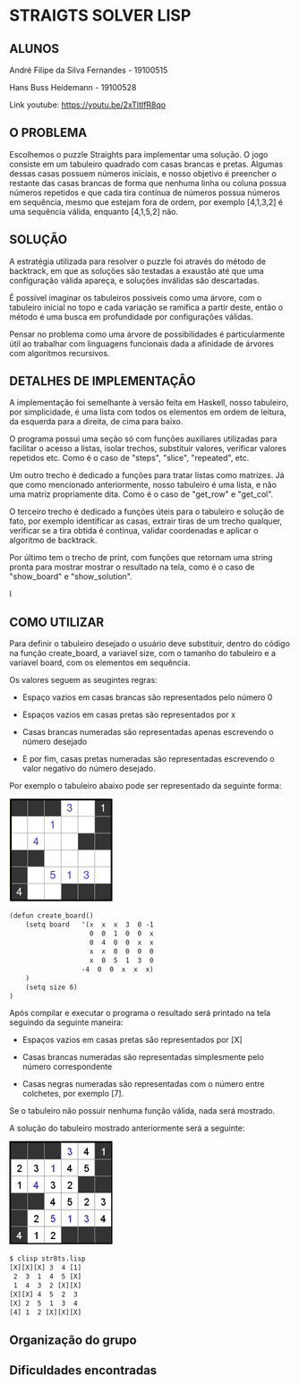 # STRAIGTS SOLVER LISP

## ALUNOS
  André Filipe da Silva Fernandes - 19100515
  
  Hans Buss Heidemann - 19100528

Link youtube: https://youtu.be/2xTltlfR8qo

## O PROBLEMA
  Escolhemos o puzzle Straights para implementar uma solução. O jogo consiste em um tabuleiro quadrado com casas brancas e pretas. Algumas dessas casas possuem números iniciais, e nosso objetivo é preencher o restante das casas brancas de forma que nenhuma linha
  ou coluna possua números repetidos e que cada tira contínua de números possua números em sequência, mesmo que estejam fora de ordem, por exemplo [4,1,3,2] é uma sequência válida, enquanto [4,1,5,2] não.


## SOLUÇÃO
  A estratégia utilizada para resolver o puzzle foi através do método de backtrack, em que as soluções são testadas a exaustão até que uma configuração válida apareça, e soluções inválidas são descartadas. 

  É possível imaginar os tabuleiros possíveis como uma árvore, com o tabuleiro inicial no topo e cada variação se ramifica a partir deste, então o método é uma busca em profundidade por configurações válidas. 
  
  Pensar no problema como uma árvore de possibilidades é particularmente útil ao trabalhar com linguagens funcionais dada a afinidade de árvores com algoritmos recursivos. 


## DETALHES DE IMPLEMENTAÇÂO
  A implementação foi semelhante à versão feita em Haskell, nosso tabuleiro, por simplicidade, é uma lista com todos os elementos em ordem de leitura, da esquerda para a direita, de cima para baixo. 

  O programa possui uma seção só com funções auxiliares utilizadas para facilitar o acesso a listas, isolar trechos, substituir valores, verificar valores repetidos etc. Como é o caso de "steps", "slice", "repeated", etc. 

  Um outro trecho é dedicado a funções para tratar listas como matrizes. Já que como mencionado anteriormente, nosso tabuleiro é uma lista, e não uma matriz propriamente dita. Como é o caso de "get_row" e "get_col". 

  O terceiro trecho é dedicado a funções úteis para o tabuleiro e solução de fato, por exemplo identificar as casas, extrair tiras de um trecho qualquer, verificar se a tira obtida é contínua, validar coordenadas e aplicar o algoritmo de backtrack.

  Por último tem o trecho de print, com funções que retornam uma string pronta para mostrar mostrar o resultado na tela, como é o caso de "show_board" e "show_solution". 


I
## COMO UTILIZAR
  Para definir o tabuleiro desejado o usuário deve substituir, dentro do código na função create_board, a variavel size, com o tamanho do tabuleiro e a variavel board, com os elementos em sequência. 

  Os valores seguem as seugintes regras: 
  - Espaço vazios em casas brancas são representados pelo número 0
  
  - Espaços vazios em casas pretas são representados por x
  
  - Casas brancas numeradas são representadas apenas escrevendo o número desejado
  
  - E por fim, casas pretas numeradas são representadas escrevendo o valor negativo do número desejado.

  Por exemplo o tabuleiro abaixo pode ser representado da seguinte forma:

  ![Tabuleiro](img/str8ts_1.png)

  ```
  (defun create_board()
      (setq board   '(x  x  x  3  0 -1
                      0  0  1  0  0  x
                      0  4  0  0  x  x
                      x  x  0  0  0  0 
                      x  0  5  1  3  0
                    -4  0  0  x  x  x)
      )
      (setq size 6)
  )
  ```

Após compilar e executar o programa o resultado será printado na tela seguindo da seguinte maneira:
- Espaços vazios em casas pretas são representados por [X]

- Casas brancas numeradas são representadas simplesmente pelo número correspondente

- Casas negras numeradas são representadas com o número entre colchetes, por exemplo [7].

Se o tabuleiro não possuir nenhuma função válida, nada será mostrado.


A solução do tabuleiro mostrado anteriormente será a seguinte:

![Tabuleiro](img/str8ts_2.png)

```
$ clisp str8ts.lisp
[X][X][X] 3  4 [1]
 2  3  1  4  5 [X]
 1  4  3  2 [X][X]
[X][X] 4  5  2  3 
[X] 2  5  1  3  4 
[4] 1  2 [X][X][X]
```

## Organização do grupo


## Dificuldades encontradas 
